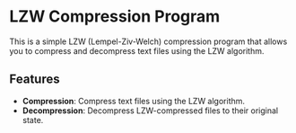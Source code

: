 # LZW Compression Program
This is a simple LZW (Lempel-Ziv-Welch) compression program that allows you to compress and decompress text files using the LZW algorithm.

## Features

- **Compression**: Compress text files using the LZW algorithm.
- **Decompression**: Decompress LZW-compressed files to their original state.


